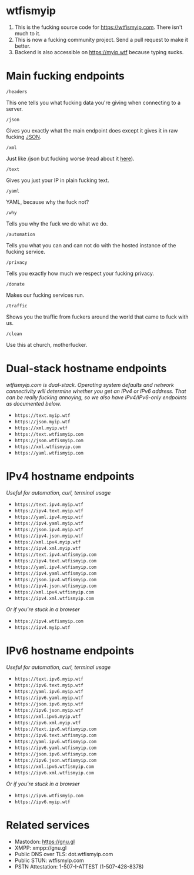 # wtfismyip

1. This is the fucking source code for https://wtfismyip.com. There isn't much to it.
2. This is now a fucking community project. Send a pull request to make it better.
3. Backend is also accessible on https://myip.wtf because typing sucks.

# Main fucking endpoints

`/headers`

This one tells you what fucking data you're giving when connecting to a server.

`/json`

Gives you exactly what the main endpoint does except it gives it in raw fucking [JSON](https://www.json.org/json-en.html).

`/xml`

Just like /json but fucking worse (read about it [here](https://en.wikipedia.org/wiki/XML)).

`/text`

Gives you just your IP in plain fucking text.

`/yaml`

YAML, because why the fuck not?

`/why`

Tells you why the fuck we do what we do.

`/automation`

Tells you what you can and can not do with the hosted instance of the fucking service.

`/privacy`

Tells you exactly how much we respect your fucking privacy.

`/donate`

Makes our fucking services run.

`/traffic`

Shows you the traffic from fuckers around the world that came to fuck with us.

`/clean`

Use this at church, motherfucker.

# Dual-stack hostname endpoints

*wtfismyip.com is dual-stack. Operating system defaults and network connectivity will determine whether you get an IPv4 or IPv6 address. That can be really fucking annoying, so we also have IPv4/IPv6-only endpoints as documented below.*

- `https://text.myip.wtf`
- `https://json.myip.wtf`
- `https://xml.myip.wtf`
- `https://text.wtfismyip.com` 
- `https://json.wtfismyip.com`
- `https://xml.wtfismyip.com`
- `https://yaml.wtfismyip.com`

# IPv4 hostname endpoints

*Useful for automation, curl, terminal usage*

- `https://text.ipv4.myip.wtf`
- `https://ipv4.text.myip.wtf`
- `https://yaml.ipv4.myip.wtf`
- `https://ipv4.yaml.myip.wtf`
- `https://json.ipv4.myip.wtf`
- `https://ipv4.json.myip.wtf`
- `https://xml.ipv4.myip.wtf`
- `https://ipv4.xml.myip.wtf`
- `https://text.ipv4.wtfismyip.com`
- `https://ipv4.text.wtfismyip.com`
- `https://yaml.ipv4.wtfismyip.com`
- `https://ipv4.yaml.wtfismyip.com`
- `https://json.ipv4.wtfismyip.com`
- `https://ipv4.json.wtfismyip.com`
- `https://xml.ipv4.wtfismyip.com`
- `https://ipv4.xml.wtfismyip.com`

*Or if you're stuck in a browser*

- `https://ipv4.wtfismyip.com`
- `https://ipv4.myip.wtf`

# IPv6 hostname endpoints

*Useful for automation, curl, terminal usage*

- `https://text.ipv6.myip.wtf`
- `https://ipv6.text.myip.wtf`
- `https://yaml.ipv6.myip.wtf`
- `https://ipv6.yaml.myip.wtf`
- `https://json.ipv6.myip.wtf`
- `https://ipv6.json.myip.wtf`
- `https://xml.ipv6.myip.wtf`
- `https://ipv6.xml.myip.wtf`
- `https://text.ipv6.wtfismyip.com`
- `https://ipv6.text.wtfismyip.com`
- `https://yaml.ipv6.wtfismyip.com`
- `https://ipv6.yaml.wtfismyip.com`
- `https://json.ipv6.wtfismyip.com`
- `https://ipv6.json.wtfismyip.com`
- `https://xml.ipv6.wtfismyip.com`
- `https://ipv6.xml.wtfismyip.com`

*Or if you're stuck in a browser*

- `https://ipv6.wtfismyip.com`
- `https://ipv6.myip.wtf`

# Related services

- Mastodon: https://gnu.gl
- XMPP: xmpp://gnu.gl
- Public DNS over TLS: dot.wtfismyip.com
- Public STUN: wtfismyip.com
- PSTN Attestation: 1-507-I-ATTEST (1-507-428-8378)
